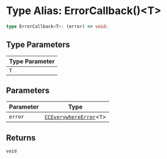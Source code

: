# Type Alias: ErrorCallback()<T\>

```ts
type ErrorCallback<T>: (error) => void;
```

## Type Parameters

| Type Parameter |
| ------ |
| `T` |

## Parameters

| Parameter | Type |
| ------ | ------ |
| `error` | [`CCEverywhereError`](../../cc-everywhere-error/classes/cc-everywhere-error.md)<`T`\> |

## Returns

`void`
